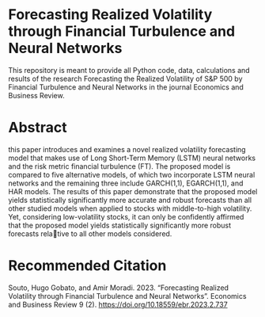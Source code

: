 # Forecasting Realized Volatility through Financial Turbulence and Neural Networks 

This repository is meant to provide all Python code, data, calculations and results of the research Forecasting the Realized Volatility of S&P 500 by Financial Turbulence and Neural Networks in the journal Economics and Business Review.

# Abstract
this paper introduces and examines a novel realized volatility forecasting model that makes use of Long Short-Term Memory (LSTM) neural networks and the risk metric financial turbulence (FT). The proposed model is compared to five alternative models, of which two incorporate LSTM neural networks and the remaining three include GARCH(1,1), EGARCH(1,1), and HAR models. The results of this paper demonstrate that the proposed model yields statistically significantly more accurate and robust forecasts than all other studied models when applied to stocks with middle-to-high volatility. Yet, considering low-volatility stocks, it can only be confidently affirmed that the proposed model yields statistically significantly more robust forecasts relative to all other models considered. 

# Recommended Citation
Souto, Hugo Gobato, and Amir Moradi. 2023. “Forecasting Realized Volatility through Financial Turbulence and Neural Networks”. Economics and Business Review 9 (2). https://doi.org/10.18559/ebr.2023.2.737
